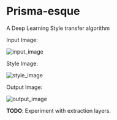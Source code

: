 # Prisma-esque
A Deep Learning Style transfer algorithm

Input Image:

![input_image](https://i.imgur.com/zCKOYAh.jpg "input")


Style Image:

![style_image](https://imgur.com/yhIFkkZ "style")


Output Image:

![output_image](https://i.imgur.com/WgQgVzj.jpg "output")

**TODO**: Experiment with extraction layers. 
